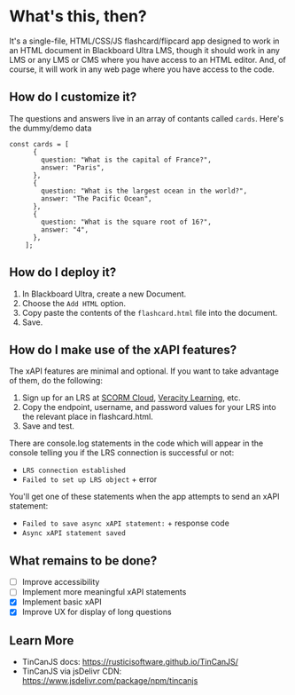 # What's this, then? 
It's a single-file, HTML/CSS/JS flashcard/flipcard app designed to work in an HTML document in Blackboard Ultra LMS, though it should work in any LMS or any LMS or CMS where you have access to an HTML editor. And, of course, it will work in any web page where you have access to the code.  

## How do I customize it? 
The questions and answers live in an array of contants called `cards`. Here's the dummy/demo data

```
const cards = [
      {
        question: "What is the capital of France?",
        answer: "Paris",
      },
      {
        question: "What is the largest ocean in the world?",
        answer: "The Pacific Ocean",
      },
      {
        question: "What is the square root of 16?",
        answer: "4",
      },
    ];
```

## How do I deploy it?
1. In Blackboard Ultra, create a new Document.
2. Choose the `Add HTML` option.
3. Copy paste the contents of the `flashcard.html` file into the document.
4. Save.

## How do I make use of the xAPI features? 
The xAPI features are minimal and optional. If you want to take advantage of them, do the following:  
1. Sign up for an LRS at [SCORM Cloud](https://rusticisoftware.com/products/scorm-cloud/), [Veracity Learning](https://lrs.io/), etc.  
2. Copy the endpoint, username, and password values for your LRS into the relevant place in flashcard.html. 
3. Save and test. 

There are console.log statements in the code which will appear in the console telling you if the LRS connection is successful or not:  
* `LRS connection established`
* `Failed to set up LRS object` + error

You'll get one of these statements when the app attempts to send an xAPI statement: 
* `Failed to save async xAPI statement:` + response code
* `Async xAPI statement saved`

 ## What remains to be done? 
 - [ ] Improve accessibility
 - [ ] Implement more meaningful xAPI statements
 - [x] Implement basic xAPI
 - [x] Improve UX for display of long questions

 ## Learn More
 * TinCanJS docs: https://rusticisoftware.github.io/TinCanJS/
 * TinCanJS via jsDelivr CDN: https://www.jsdelivr.com/package/npm/tincanjs
